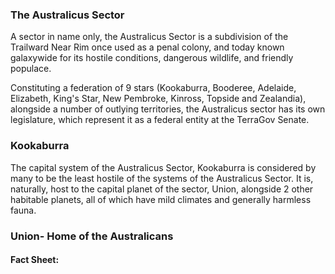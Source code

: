 ### The Australicus Sector
A sector in name only, the Australicus Sector is a subdivision of the Trailward Near Rim once used as a penal colony, and today known galaxywide for its hostile conditions, dangerous wildlife, and friendly populace.

Constituting a federation of 9 stars (Kookaburra, Booderee, Adelaide, Elizabeth, King's Star, New Pembroke, Kinross, Topside and Zealandia), alongside a number of outlying territories, the Australicus sector has its own legislature, which represent it as a federal entity at the TerraGov Senate.

### Kookaburra
The capital system of the Australicus Sector, Kookaburra is considered by many to be the least hostile of the systems of the Australicus Sector. It is, naturally, host to the capital planet of the sector, Union, alongside 2 other habitable planets, all of which have mild climates and generally harmless fauna.

### Union- Home of the Australicans

#### Fact Sheet:

